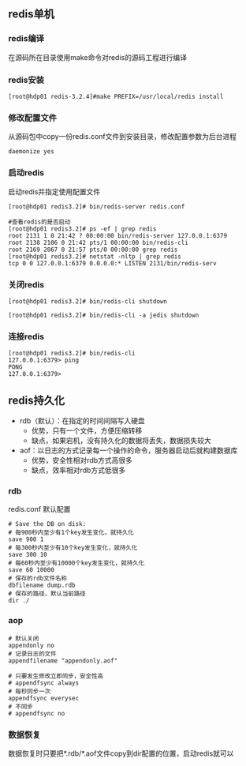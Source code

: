 
## redis单机

### redis编译
在源码所在目录使用make命令对redis的源码工程进行编译

### redis安装

	[root@hdp01 redis-3.2.4]#make PREFIX=/usr/local/redis install

### 修改配置文件
从源码包中copy一份redis.conf文件到安装目录，修改配置参数为后台进程
	
	daemonize yes

### 启动redis
启动redis并指定使用配置文件

	[root@hdp01 redis3.2]# bin/redis-server redis.conf
	
	#查看redis的是否启动
	[root@hdp01 redis3.2]# ps -ef | grep redis
	root 2131 1 0 21:42 ? 00:00:00 bin/redis-server 127.0.0.1:6379
	root 2138 2106 0 21:42 pts/1 00:00:00 bin/redis-cli
	root 2169 2067 0 21:57 pts/0 00:00:00 grep redis
	[root@hdp01 redis3.2]# netstat -nltp | grep redis
	tcp 0 0 127.0.0.1:6379 0.0.0.0:* LISTEN 2131/bin/redis-serv 

### 关闭redis

	[root@hdp01 redis3.2]# bin/redis-cli shutdown
	
	[root@hdp01 redis3.2]# bin/redis-cli -a jedis shutdown

### 连接redis
	[root@hdp01 redis3.2]# bin/redis-cli
	127.0.0.1:6379> ping
	PONG
	127.0.0.1:6379>

## redis持久化

* rdb（默认）：在指定的时间间隔写入硬盘
	* 优势，只有一个文件，方便压缩转移
	* 缺点，如果宕机，没有持久化的数据将丢失，数据损失较大
* aof：以日志的方式记录每一个操作的命令，服务器启动后就构建数据库
	* 优势，安全性相对rdb方式高很多
	* 缺点，效率相对rdb方式低很多

### rdb
redis.conf 默认配置

	# Save the DB on disk:
	# 每900秒内至少有1个key发生变化，就持久化
	save 900 1	
	# 每300秒内至少有10个key发生变化，就持久化
	save 300 10
	# 每60秒内至少有10000个key发生变化，就持久化
	save 60 10000
	# 保存的rdb文件名称
	dbfilename dump.rdb
	# 保存的路径，默认当前路径
	dir ./

### aop

	# 默认关闭
	appendonly no
	# 记录日志的文件
	appendfilename "appendonly.aof"
	
	# 只要发生修改立即同步，安全性高
	# appendfsync always
	# 每秒同步一次
	appendfsync everysec
	# 不同步
	# appendfsync no

### 数据恢复

数据恢复时只要把*.rdb/*.aof文件copy到dir配置的位置，启动redis就可以





